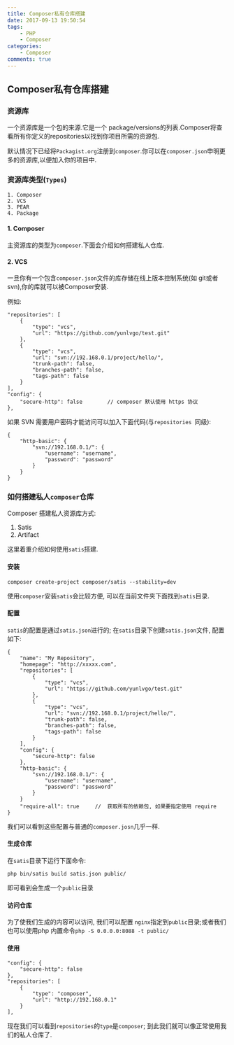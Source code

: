 ```yaml
---
title: Composer私有仓库搭建
date: 2017-09-13 19:50:54
tags:
    - PHP
    - Composer
categories:
    - Composer
comments: true
---
```


## Composer私有仓库搭建

### 资源库

一个资源库是一个包的来源.它是一个 package/versions的列表.Composer将查看所有你定义的repositories以找到你项目所需的资源包.
<!-- more -->
默认情况下已经将`Packagist.org`注册到`composer`.你可以在`composer.json`申明更多的资源库,以便加入你的项目中.

### 资源库类型(`Types`)

```
1. Composer
2. VCS
3. PEAR
4. Package
```
#### 1. Composer

主资源库的类型为`composer`.下面会介绍如何搭建私人仓库.

#### 2. VCS

一旦你有一个包含`composer.json`文件的库存储在线上版本控制系统(如 git或者 svn),你的库就可以被Composer安装.

例如:

```
"repositories": [
    {
        "type": "vcs",
        "url": "https://github.com/yunlvgo/test.git"
    },
    {
        "type": "vcs",
        "url": "svn://192.168.0.1/project/hello/",
        "trunk-path": false,
        "branches-path": false,
        "tags-path": false
    }
],
"config": {
    "secure-http": false		// composer 默认使用 https 协议
},
```

如果 SVN 需要用户密码才能访问可以加入下面代码(与`repositories `同级):

```
{
    "http-basic": {
        "svn://192.168.0.1/": {
            "username": "username",
            "password": "password"
        }
    }
}

```

### 如何搭建私人`composer`仓库

Composer 搭建私人资源库方式:

1. Satis
2. Artifact

这里着重介绍如何使用`satis`搭建.

#### 安装

```
composer create-project composer/satis --stability=dev
```
使用`composer`安装`satis`会比较方便, 可以在当前文件夹下面找到`satis`目录.

#### 配置

`satis`的配置是通过`satis.json`进行的; 在`satis`目录下创建`satis.json`文件, 配置如下:

```
{
    "name": "My Repository",
    "homepage": "http://xxxxx.com",
    "repositories": [
        {
            "type": "vcs",
            "url": "https://github.com/yunlvgo/test.git"
        },
        {
            "type": "vcs",
            "url": "svn://192.168.0.1/project/hello/",
            "trunk-path": false,
            "branches-path": false,
            "tags-path": false
        }
    ],
    "config": {
        "secure-http": false
    },
    "http-basic": {
        "svn://192.168.0.1/": {
            "username": "username",
            "password": "password"
        }
    }
    "require-all": true		//	获取所有的依赖包, 如果要指定使用 require
}
```

我们可以看到这些配置与普通的`composer.josn`几乎一样.

#### 生成仓库

在`satis`目录下运行下面命令:

```
php bin/satis build satis.json public/
```

即可看到会生成一个`public`目录

#### 访问仓库

为了使我们生成的内容可以访问, 我们可以配置 `nginx`指定到`public`目录;或者我们也可以使用php 内置命令`php -S 0.0.0.0:8088 -t public/`

#### 使用

```
"config": {
    "secure-http": false
},
"repositories": [
    {
        "type": "composer",
        "url": "http://192.168.0.1"
    }
],
```
现在我们可以看到`repositories`的`type`是`composer`;
到此我们就可以像正常使用我们的私人仓库了.
